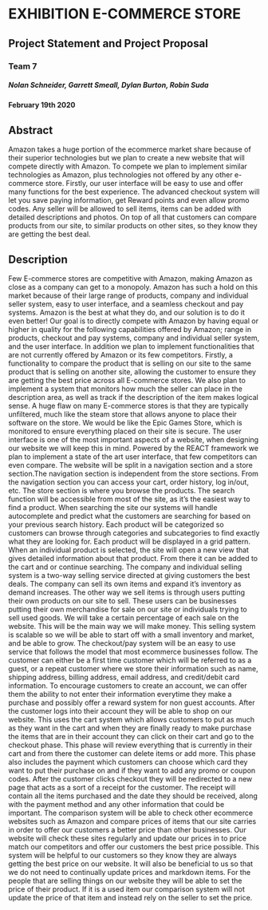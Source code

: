 # EXHIBITION E-COMMERCE STORE

##  Project Statement and Project Proposal
###			   Team 7
##### Nolan Schneider, Garrett Smeall, Dylan Burton, Robin Suda
####			February 19th 2020

## Abstract
Amazon takes a huge portion of the ecommerce market share because of their superior technologies  but we plan to create a new website that will compete directly with Amazon. To compete we plan to implement similar technologies as Amazon, plus technologies not offered by any other e-commerce store. Firstly, our user interface will be easy to use and offer many functions for the best experience. The advanced checkout system will let you save paying information, get Reward points and even allow promo codes. Any seller will be allowed to sell items, items can be added with detailed descriptions and photos. On top of all that customers can compare products from our site, to similar products on other sites, so they know they are getting the best deal.

## Description
Few E-commerce stores are competitive with Amazon, making Amazon as close as a company can get to a monopoly. Amazon has such a hold on this market because of their large range of products, company and individual seller system, easy to user interface, and a seamless checkout and pay systems. Amazon is the best at what they do, and our solution is to do it even better!
Our goal is to directly compete with Amazon by having equal or higher in quality for the following capabilities offered by Amazon; range in products, checkout and pay systems, company and individual seller system, and the user interface. In addition we plan to implement functionalities that are not currently offered by Amazon or its few competitors. Firstly, a functionality to compare the product that is selling on our site to the same product that is selling on another site, allowing the customer to ensure they are getting the best price across all E-commerce stores. We also plan to implement a system that monitors how much the seller can place in the description area, as well as track if the description of the item makes logical sense. A huge flaw on many E-commerce stores is that they are typically unfiltered, much like the steam store that allows anyone to place their software on the store. We would be like the Epic Games Store, which is monitored to ensure everything placed on their site is secure.
The user interface is one of the most important aspects of a website, when designing our website we will keep this in mind. Powered by the REACT framework we plan to implement a state of the art user interface, that few competitors can even compare. The website will be split in a navigation section and a store section.The navigation section is independent from the store sections. From the navigation section you can access your cart, order history, log in/out, etc. The store section is where you browse the products. The search function will be accessible from most of the site, as it’s the easiest way to find a product. When searching the site our systems will handle autocomplete and predict what the customers are searching for based on your previous search history. Each product will be categorized so customers can browse through categories and subcategories to find exactly what they are looking for. Each product will be displayed in a grid pattern. When an individual product is selected, the site will open a new view that gives detailed information about that product. From there it can be added to the cart and or continue searching.
The company and individual selling system is a two-way selling service directed at giving customers the best deals. The company can sell its own items and expand it’s inventory as demand increases. The other way we sell items is through users putting their own products on our site to sell. These users can be businesses putting their own merchandise for sale on our site or individuals trying to sell used goods. We will take a certain percentage of each sale on the website. This will be the main way we will make money. This selling system is scalable so we will be able to start off with a small inventory and market, and be able to grow.
The checkout/pay system will be an easy to use service that follows the model that most ecommerce businesses follow. The customer can either be a first time customer which will be referred to as a guest, or a repeat customer where we store their information such as name, shipping address, billing address, email address, and credit/debit card information. To encourage customers to create an account, we can offer them the ability to not enter their information everytime they make a purchase and possibly offer a reward system for non guest accounts. After the customer logs into their account they will be able to shop on our website. This uses the cart system which allows customers to put as much as they want in the cart and when they are finally ready to make purchase the items that are in their account they can click on their cart and go to the checkout phase. This phase will review everything that is currently in their cart and from there the customer can delete items or add more. This phase also includes the payment which customers can choose which card they want to put their purchase on and if they want to add any promo or coupon codes. After the customer clicks checkout they will be redirected to a new page that acts as a sort of a receipt for the customer. The receipt will contain all the items purchased and the date they should be received, along with the payment method and any other information that could be important.
The comparison system will be able to check other ecommerce websites such as Amazon and compare prices of items that our site carries in order to offer our customers a better price than other businesses. Our website will check these sites regularly and update our prices in to price match our competitors and offer our customers the best price possible. This system will be helpful to our customers so they know they are always getting the best price on our website. It will also be beneficial to us so that we do not need to continually update prices and markdown items. For the people that are selling things on our website they will be able to set the price of their product. If it is a used item our comparison system will not update the price of that item and instead rely on the seller to set the price.


